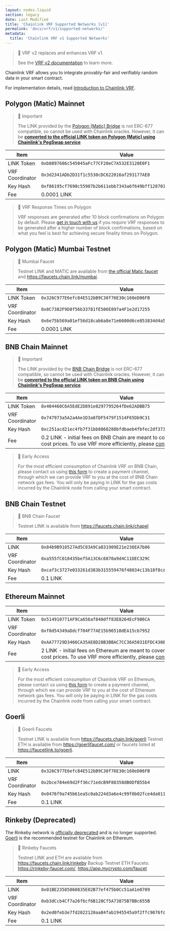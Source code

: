 ```yaml
---
layout: nodes.liquid
section: legacy
date: Last Modified
title: 'Chainlink VRF Supported Networks [v1]'
permalink: 'docs/vrf/v1/supported-networks/'
metadata:
  title: 'Chainlink VRF v1 Supported Networks'
---
```


> 🚧 VRF v2 replaces and enhances VRF v1.
>
> See the [VRF v2 documentation](/docs/vrf/v2/supported-networks/) to learn more.

Chainlink VRF allows you to integrate provably-fair and verifiably random data in your smart contract.

For implementation details, read [Introduction to Chainlink VRF](/docs/vrf/v1/introduction).

## Polygon (Matic) Mainnet

> 📘 Important
>
> The LINK provided by the [Polygon (Matic) Bridge](https://wallet.polygon.technology/bridge) is not ERC-677 compatible, so cannot be used with Chainlink oracles. However, it can be [**converted to the official LINK token on Polygon (Matic) using Chainlink's PegSwap service**](https://pegswap.chain.link/)

| Item            | Value                                                                |
| --------------- | -------------------------------------------------------------------- |
| LINK Token      | `0xb0897686c545045aFc77CF20eC7A532E3120E0F1`                         |
| VRF Coordinator | `0x3d2341ADb2D31f1c5530cDC622016af293177AE0`                         |
| Key Hash        | `0xf86195cf7690c55907b2b611ebb7343a6f649bff128701cc542f0569e2c549da` |
| Fee             | 0.0001 LINK                                                          |

> 📘 VRF Response Times on Polygon
>
> VRF responses are generated after 10 block confirmations on Polygon by default. Please [get in touch with us](https://chainlinkcommunity.typeform.com/to/OYQO67EF?page=docs-VRF) if you require VRF responses to be generated after a higher number of block confirmations, based on what you feel is best for achieving secure finality times on Polygon.

## Polygon (Matic) Mumbai Testnet

> 🚰 Mumbai Faucet
>
> Testnet LINK and MATIC are available from [the official Matic faucet](https://faucet.polygon.technology/) and https://faucets.chain.link/mumbai.

| Item            | Value                                                                |
| --------------- | -------------------------------------------------------------------- |
| LINK Token      | `0x326C977E6efc84E512bB9C30f76E30c160eD06FB`                         |
| VRF Coordinator | `0x8C7382F9D8f56b33781fE506E897a4F1e2d17255`                         |
| Key Hash        | `0x6e75b569a01ef56d18cab6a8e71e6600d6ce853834d4a5748b720d06f878b3a4` |
| Fee             | 0.0001 LINK                                                          |

## BNB Chain Mainnet

> 📘 Important
>
> The LINK provided by the [BNB Chain Bridge](https://www.bnbchain.world/en/bridge) is not ERC-677 compatible, so cannot be used with Chainlink oracles. However, it can be [**converted to the official LINK token on BNB Chain using Chainlink's PegSwap service**](https://pegswap.chain.link/).

| Item            | Value                                                                                                                                                                                                    |
| --------------- | -------------------------------------------------------------------------------------------------------------------------------------------------------------------------------------------------------- |
| LINK Token      | `0x404460C6A5EdE2D891e8297795264fDe62ADBB75`                                                                                                                                                             |
| VRF Coordinator | `0x747973a5A2a4Ae1D3a8fDF5479f1514F65Db9C31`                                                                                                                                                             |
| Key Hash        | `0xc251acd21ec4fb7f31bb8868288bfdbaeb4fbfec2df3735ddbd4f7dc8d60103c`                                                                                                                                     |
| Fee             | 0.2 LINK - initial fees on BNB Chain are meant to cover the highest gas cost prices. To use VRF more efficiently, please [contact us](https://chainlinkcommunity.typeform.com/to/OYQO67EF?page=docs-VRF) |

> 📘 Early Access
>
> For the most efficient consumption of Chainlink VRF on BNB Chain, please contact us using [this form](https://chainlinkcommunity.typeform.com/to/OYQO67EF?page=docs-VRF) to create a payment channel, through which we can provide VRF to you at the cost of BNB Chain network gas fees. You will only be paying in LINK for the gas costs incurred by the Chainlink node from calling your smart contract.

## BNB Chain Testnet

> 🚰 BNB Chain Faucet
>
> Testnet LINK is available from https://faucets.chain.link/chapel

| Item            | Value                                                                 |
| --------------- | --------------------------------------------------------------------- |
| LINK            | `0x84b9B910527Ad5C03A9Ca831909E21e236EA7b06`                          |
| VRF Coordinator | `0xa555fC018435bef5A13C6c6870a9d4C11DEC329C `                         |
| Key Hash        | `0xcaf3c3727e033261d383b315559476f48034c13b18f8cafed4d871abe5049186 ` |
| Fee             | 0.1 LINK                                                              |

## Ethereum Mainnet

| Item            | Value                                                                                                                                                                                                 |
| --------------- | ----------------------------------------------------------------------------------------------------------------------------------------------------------------------------------------------------- |
| LINK Token      | `0x514910771AF9Ca656af840dff83E8264EcF986CA`                                                                                                                                                          |
| VRF Coordinator | `0xf0d54349aDdcf704F77AE15b96510dEA15cb7952`                                                                                                                                                          |
| Key Hash        | `0xAA77729D3466CA35AE8D28B3BBAC7CC36A5031EFDC430821C02BC31A238AF445`                                                                                                                                  |
| Fee             | 2 LINK - initial fees on Ethereum are meant to cover the highest gas cost prices. To use VRF more efficiently, please [contact us](https://chainlinkcommunity.typeform.com/to/OYQO67EF?page=docs-VRF) |

> 📘 Early Access
>
> For the most efficient consumption of Chainlink VRF on Ethereum, please contact us using [this form](https://chainlinkcommunity.typeform.com/to/OYQO67EF?page=docs-VRF) to create a payment channel, through which we can provide VRF to you at the cost of Ethereum network gas fees. You will only be paying in LINK for the gas costs incurred by the Chainlink node from calling your smart contract.

## Goerli

> 🚰 Goerli Faucets
>
> Testnet LINK is available from https://faucets.chain.link/goerli
> Testnet ETH is available from https://goerlifaucet.com/ or faucets listed at https://faucetlink.to/goerli.

| Item            | Value                                                                |
| --------------- | -------------------------------------------------------------------- |
| LINK            | `0x326C977E6efc84E512bB9C30f76E30c160eD06FB`                         |
| VRF Coordinator | `0x2bce784e69d2Ff36c71edcB9F88358dB0DfB55b4`                         |
| Key Hash        | `0x0476f9a745b61ea5c0ab224d3a6e4c99f0b02fce4da01143a4f70aa80ae76e8a` |
| Fee             | 0.1 LINK                                                             |

## Rinkeby (Deprecated)

The Rinkeby network is [officially deprecated](https://ethereum.org/en/developers/docs/networks/#rinkeby) and is no longer supported. [Goerli](#goerli) is the recommended testnet for Chainlink on Ethereum.

> 🚰 Rinkeby Faucets
>
> Testnet LINK and ETH are available from https://faucets.chain.link/rinkeby
> Backup Testnet ETH Faucets: https://rinkeby-faucet.com/, https://app.mycrypto.com/faucet

| Item            | Value                                                                |
| --------------- | -------------------------------------------------------------------- |
| LINK            | `0x01BE23585060835E02B77ef475b0Cc51aA1e0709`                         |
| VRF Coordinator | `0xb3dCcb4Cf7a26f6cf6B120Cf5A73875B7BBc655B`                         |
| Key Hash        | `0x2ed0feb3e7fd2022120aa84fab1945545a9f2ffc9076fd6156fa96eaff4c1311` |
| Fee             | 0.1 LINK                                                             |
